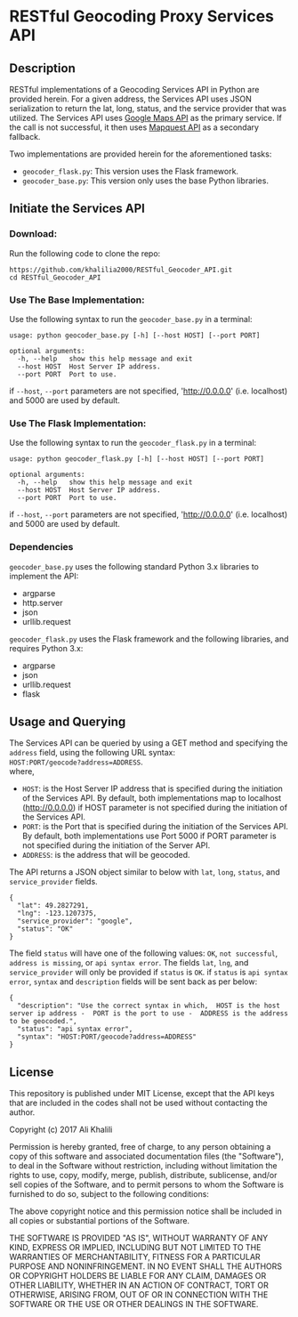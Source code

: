 # RESTful Geocoding Proxy Services API

## Description
RESTful implementations of a Geocoding Services API in Python are provided herein. For a given address, the Services API uses JSON serialization to return the lat, long, status, and the service provider that was utilized. The Services API uses [Google Maps API](https://developers.google.com/maps/documentation/geocoding/start) as the primary service. If the call is not successful, it then uses [Mapquest API](https://developer.mapquest.com/documentation/geocoding-api/address/get/) as a secondary fallback.  
  
Two implementations are provided herein for the aforementioned tasks:  
  * `geocoder_flask.py`:  This version uses the Flask framework.
  * `geocoder_base.py`: This version only uses the base Python libraries.

## Initiate the Services API
### Download:
Run the following code to clone the repo:
```
https://github.com/khalilia2000/RESTful_Geocoder_API.git
cd RESTful_Geocoder_API
```
### Use The Base Implementation:
Use the following syntax to run the `geocoder_base.py` in a terminal:
```
usage: python geocoder_base.py [-h] [--host HOST] [--port PORT]

optional arguments:
  -h, --help   show this help message and exit
  --host HOST  Host Server IP address.
  --port PORT  Port to use.
```
if `--host`, `--port` parameters are not specified, 'http://0.0.0.0' (i.e. localhost) and 5000 are used by default. 

### Use The Flask Implementation:
Use the following syntax to run the `geocoder_flask.py` in a terminal:
```
usage: python geocoder_flask.py [-h] [--host HOST] [--port PORT]

optional arguments:
  -h, --help   show this help message and exit
  --host HOST  Host Server IP address.
  --port PORT  Port to use.
```
if `--host`, `--port` parameters are not specified, 'http://0.0.0.0' (i.e. localhost) and 5000 are used by default. 

### Dependencies
`geocoder_base.py` uses the following standard Python 3.x libraries to implement the API:
  * argparse
  * http.server
  * json
  * urllib.request

`geocoder_flask.py` uses the Flask framework and the following libraries, and requires Python 3.x:
  * argparse
  * json
  * urllib.request
  * flask

## Usage and Querying
The Services API can be queried by using a GET method and specifying the `address` field, using the following URL syntax:  
`HOST:PORT/geocode?address=ADDRESS`.  
where,   
  * `HOST`: is the Host Server IP address that is specified during the initiation of the Services API. By default, both implementations map to localhost (http://0.0.0.0) if HOST parameter is not specified during the initiation of the Services API.  
  * `PORT`: is the Port that is specified during the initiation of the Services API. By default, both implementations use Port 5000 if PORT parameter is not specified during the initiation of the Server API.    
  * `ADDRESS`: is the address that will be geocoded.  

The API returns a JSON object similar to below with `lat`, `long`, `status`, and `service_provider` fields.
```
{
  "lat": 49.2827291, 
  "lng": -123.1207375, 
  "service_provider": "google", 
  "status": "OK"
}
```  
The field `status` will have one of the following values: `OK`, `not successful`, `address is missing`, or `api syntax error`. The fields `lat`, `lng`, and `service_provider` will only be provided if `status` is `OK`. if `status` is `api syntax error`, `syntax` and `description` fields will be sent back as per below:  
```
{
  "description": "Use the correct syntax in which,  HOST is the host server ip address -  PORT is the port to use -  ADDRESS is the address to be geocoded.", 
  "status": "api syntax error", 
  "syntax": "HOST:PORT/geocode?address=ADDRESS"
}
```

## License
This repository is published under MIT License, except that the API keys that are included in the codes shall not be used without contacting the author.

Copyright (c) 2017 Ali Khalili

Permission is hereby granted, free of charge, to any person obtaining a copy
of this software and associated documentation files (the "Software"), to deal
in the Software without restriction, including without limitation the rights
to use, copy, modify, merge, publish, distribute, sublicense, and/or sell
copies of the Software, and to permit persons to whom the Software is
furnished to do so, subject to the following conditions:

The above copyright notice and this permission notice shall be included in all
copies or substantial portions of the Software.

THE SOFTWARE IS PROVIDED "AS IS", WITHOUT WARRANTY OF ANY KIND, EXPRESS OR
IMPLIED, INCLUDING BUT NOT LIMITED TO THE WARRANTIES OF MERCHANTABILITY,
FITNESS FOR A PARTICULAR PURPOSE AND NONINFRINGEMENT. IN NO EVENT SHALL THE
AUTHORS OR COPYRIGHT HOLDERS BE LIABLE FOR ANY CLAIM, DAMAGES OR OTHER
LIABILITY, WHETHER IN AN ACTION OF CONTRACT, TORT OR OTHERWISE, ARISING FROM,
OUT OF OR IN CONNECTION WITH THE SOFTWARE OR THE USE OR OTHER DEALINGS IN THE
SOFTWARE.

